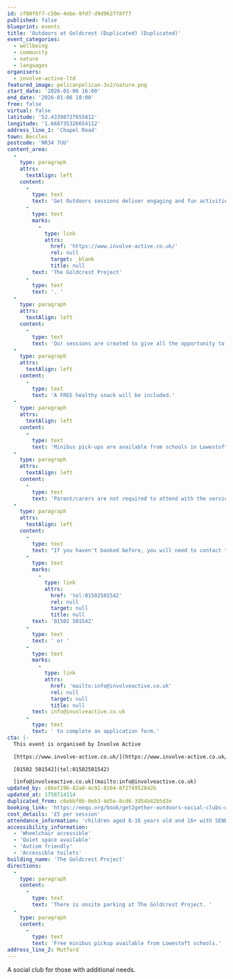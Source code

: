 ```yaml
---
id: cf00f6f7-c50e-4ebe-9fd7-d9d962ff8ff7
published: false
blueprint: events
title: 'Outdoors at Goldcrest (Duplicated) (Duplicated)'
event_categories:
  - wellbeing
  - community
  - nature
  - languages
organisers:
  - involve-active-ltd
featured_image: pelicanpelican-3x2/nature.png
start_date: '2026-01-06 16:00'
end_date: '2026-01-06 18:00'
free: false
virtual: false
latitude: '52.43398727655812'
longitude: '1.668735326654112'
address_line_1: 'Chapel Road'
town: Beccles
postcode: 'NR34 7UU'
content_area:
  -
    type: paragraph
    attrs:
      textAlign: left
    content:
      -
        type: text
        text: 'Get Outdoors sessions deliver engaging and fun activities, such as outdoor games and arts and crafts, all whilst enjoying our amazing outdoor space at '
      -
        type: text
        marks:
          -
            type: link
            attrs:
              href: 'https://www.involve-active.co.uk/'
              rel: null
              target: _blank
              title: null
        text: 'The Goldcrest Project'
      -
        type: text
        text: '. '
  -
    type: paragraph
    attrs:
      textAlign: left
    content:
      -
        type: text
        text: 'Our sessions are created to give all the opportunity to grow and develop, while also nurturing their mental, emotional, and physical well-being.  Involve Active specializes in working with young people and adults with additional needs and will tailor our sessions to support your young person to achieve the best out of our sessions.'
  -
    type: paragraph
    attrs:
      textAlign: left
    content:
      -
        type: text
        text: 'A FREE healthy snack will be included.'
  -
    type: paragraph
    attrs:
      textAlign: left
    content:
      -
        type: text
        text: 'Minibus pick-ups are available from schools in Lowestoft only.  Please book a minibus pick up ticket and let us know which school to collect from.  Please note that parent/carers will need to collect from The Goldcrest Project, Chapel Road, Rushmere NR34 7UU at 6pm.'
  -
    type: paragraph
    attrs:
      textAlign: left
    content:
      -
        type: text
        text: 'Parent/carers are not required to attend with the service user, however we understand that for some this might be necessary to support the young person in transitioning to attend alone.  Please book a free carers ticket if you will need to attend with your young person.'
  -
    type: paragraph
    attrs:
      textAlign: left
    content:
      -
        type: text
        text: "If you haven't booked before, you will need to contact the office on "
      -
        type: text
        marks:
          -
            type: link
            attrs:
              href: 'tel:01502501542'
              rel: null
              target: null
              title: null
        text: '01502 501542'
      -
        type: text
        text: ' or '
      -
        type: text
        marks:
          -
            type: link
            attrs:
              href: 'mailto:info@involveactive.co.uk'
              rel: null
              target: null
              title: null
        text: info@involveactive.co.uk
      -
        type: text
        text: ' to complete an application form.'
cta: |-
  This event is organised by Involve Active

  [https://www.involve-active.co.uk/](https://www.involve-active.co.uk/) 

  [01502 501542](tel:01502501542)

  [info@involveactive.co.uk](mailto:info@involveactive.co.uk)
updated_by: c86ef296-82a8-4c92-8104-8f274952842b
updated_at: 1758714114
duplicated_from: c6ebbf0b-0eb3-4d5e-8cd6-3954b42b5d3e
booking_link: 'https://eequ.org/book/get2gether-outdoors-social-clubs-with-involve-active-ltd-7492'
cost_details: '£5 per session'
attendance_information: 'children aged 8-16 years old and 16+ with SEND'
accessibility_information:
  - 'Wheelchair accessible'
  - 'Quiet space available'
  - 'Autism friendly'
  - 'Accessible toilets'
building_name: 'The Goldcrest Project'
directions:
  -
    type: paragraph
    content:
      -
        type: text
        text: 'There is onsite parking at The Goldcrest Project. '
  -
    type: paragraph
    content:
      -
        type: text
        text: 'Free minibus pickup available from Lowestoft schools.'
address_line_2: Mutford
---
```

A social club for those with additional needs.